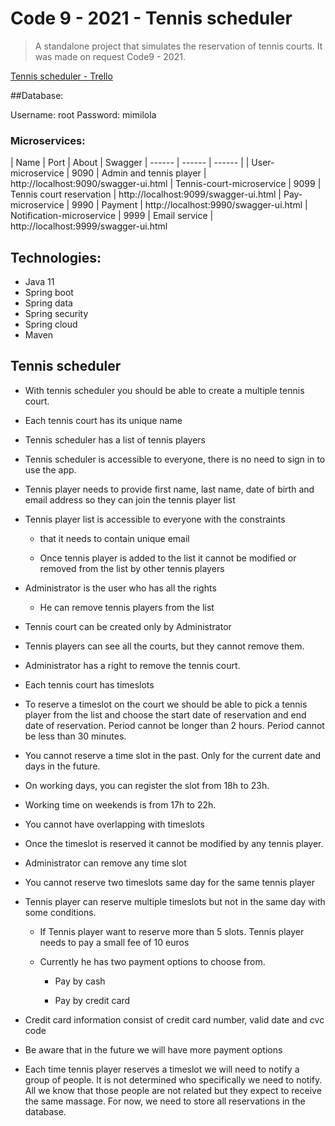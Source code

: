 # Code 9 - 2021 - Tennis scheduler 

> A standalone project that simulates the reservation of tennis courts. 
> It was made on request Code9 - 2021.

[Tennis scheduler - Trello](https://trello.com/b/2WjCcrGP/code9-2021)

##Database:

Username: root
Password: mimilola

### Microservices:
| Name | Port | About | Swagger
| ------ | ------ | ------ |
| User-microservice | 9090 | Admin and tennis player | http://localhost:9090/swagger-ui.html
| Tennis-court-microservice | 9099 | Tennis court reservation | http://localhost:9099/swagger-ui.html
| Pay-microservice | 9990 | Payment | http://localhost:9990/swagger-ui.html
| Notification-microservice | 9999 | Email service | http://localhost:9999/swagger-ui.html

 ## Technologies:
 

 - Java 11
 - Spring boot
 - Spring data
 - Spring security
 - Spring cloud
 - Maven

## Tennis scheduler

 -   With tennis scheduler you should be able to create a multiple tennis court.
    
-   Each tennis court has its unique name
    
-   Tennis scheduler has a list of tennis players
    
-   Tennis scheduler is accessible to everyone, there is no need to sign in to use the app.
    
-   Tennis player needs to provide first name, last name, date of birth and email address so they can join the tennis player list
    
-   Tennis player list is accessible to everyone with the constraints
    
    -   that it needs to contain unique email
        
    -   Once tennis player is added to the list it cannot be modified or removed from the list by other tennis players
        
-   Administrator is the user who has all the rights
    
    -   He can remove tennis players from the list
        
-   Tennis court can be created only by Administrator
    
-   Tennis players can see all the courts, but they cannot remove them.
    
-   Administrator has a right to remove the tennis court.
    
-   Each tennis court has timeslots
    
-   To reserve a timeslot on the court we should be able to pick a tennis player from the list and choose the start date of reservation and end date of reservation. Period cannot be longer than 2 hours. Period cannot be less than 30 minutes.
    
-   You cannot reserve a time slot in the past. Only for the current date and days in the future.
    
-   On working days, you can register the slot from 18h to 23h.
    
-   Working time on weekends is from 17h to 22h.
    
-   You cannot have overlapping with timeslots
    
-   Once the timeslot is reserved it cannot be modified by any tennis player.
    
-   Administrator can remove any time slot
    
-   You cannot reserve two timeslots same day for the same tennis player
    

-   Tennis player can reserve multiple timeslots but not in the same day with some conditions.
    
    -   If Tennis player want to reserve more than 5 slots. Tennis player needs to pay a small fee of 10 euros
        
    -   Currently he has two payment options to choose from.
        
        -   Pay by cash
            
        -   Pay by credit card
            
-   Credit card information consist of credit card number, valid date and cvc code
    
-   Be aware that in the future we will have more payment options
    
-   Each time tennis player reserves a timeslot we will need to notify a group of people. It is not determined who specifically we need to notify. All we know that those people are not related but they expect to receive the same massage. For now, we need to store all reservations in the database.
